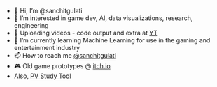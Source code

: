 - 👋 Hi, I’m @sanchitgulati
- 👀 I’m interested in game dev, AI, data visualizations, research, engineering
- 🎥 Uploading videos - code output and extra at [YT](https://www.youtube.com/channel/UCAc8wIa7x-ZD3M3OPrsdgSA)
- 🌱 I’m currently learning Machine Learning for use in the gaming and entertainment industry 
- 📫 How to reach me [@sanchitgulati](https://twitter.com/sanchitgulati)
- 🎮 Old game prototypes @ [itch.io](https://sanchitgulati.itch.io/)
- Also, [PV Study Tool](https://kiran.tools/)
